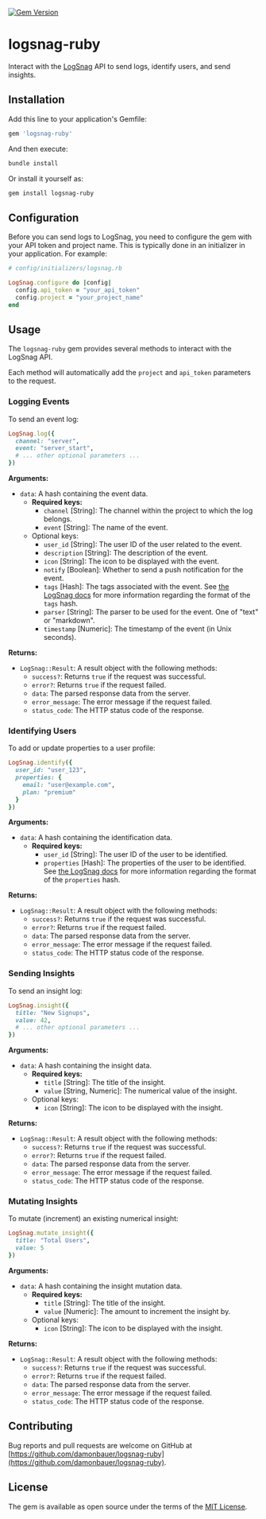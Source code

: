[![Gem Version](https://badge.fury.io/rb/logsnag-ruby.svg)](https://badge.fury.io/rb/logsnag-ruby)

# logsnag-ruby

Interact with the [LogSnag](https://logsnag.com) API to send logs, identify users, and send insights.

## Installation

Add this line to your application's Gemfile:

```ruby
gem 'logsnag-ruby'
```

And then execute:

```bash
bundle install
```

Or install it yourself as:

```bash
gem install logsnag-ruby
```

## Configuration

Before you can send logs to LogSnag, you need to configure the gem with your API token and project name.
This is typically done in an initializer in your application.
For example:

```ruby
# config/initializers/logsnag.rb

LogSnag.configure do |config|
  config.api_token = "your_api_token"
  config.project = "your_project_name"
end
```

## Usage

The `logsnag-ruby` gem provides several methods to interact with the LogSnag API.

Each method will automatically add the `project` and `api_token` parameters to the request.

### Logging Events

To send an event log:

```ruby
LogSnag.log({
  channel: "server",
  event: "server_start",
  # ... other optional parameters ...
})
```

**Arguments:**

- `data`: A hash containing the event data.
    - **Required keys:**
        - `channel` [String]: The channel within the project to which the log belongs.
        - `event` [String]: The name of the event.
    - Optional keys:
        - `user_id` [String]: The user ID of the user related to the event.
        - `description` [String]: The description of the event.
        - `icon` [String]: The icon to be displayed with the event.
        - `notify` [Boolean]: Whether to send a push notification for the event.
        - `tags` [Hash]: The tags associated with the event. See [the LogSnag docs](https://docs.logsnag.com/api-reference/log#tags) for more information regarding the format of the `tags` hash.
        - `parser` [String]: The parser to be used for the event. One of "text" or "markdown".
        - `timestamp` [Numeric]: The timestamp of the event (in Unix seconds).

**Returns:**

- `LogSnag::Result`: A result object with the following methods:
    - `success?`: Returns `true` if the request was successful.
    - `error?`: Returns `true` if the request failed.
    - `data`: The parsed response data from the server.
    - `error_message`: The error message if the request failed.
    - `status_code`: The HTTP status code of the response.

### Identifying Users

To add or update properties to a user profile:

```ruby
LogSnag.identify({
  user_id: "user_123",
  properties: {
    email: "user@example.com",
    plan: "premium"
  }
})
```

**Arguments:**

- `data`: A hash containing the identification data.
    - **Required keys:**
        - `user_id` [String]: The user ID of the user to be identified.
        - `properties` [Hash]: The properties of the user to be identified. See [the LogSnag docs](https://docs.logsnag.com/api-reference/identify#properties-schema) for more information regarding the format of the `properties` hash.

**Returns:**

- `LogSnag::Result`: A result object with the following methods:
    - `success?`: Returns `true` if the request was successful.
    - `error?`: Returns `true` if the request failed.
    - `data`: The parsed response data from the server.
    - `error_message`: The error message if the request failed.
    - `status_code`: The HTTP status code of the response.

### Sending Insights

To send an insight log:

```ruby
LogSnag.insight({
  title: "New Signups",
  value: 42,
  # ... other optional parameters ...
})
```

**Arguments:**

- `data`: A hash containing the insight data.
    - **Required keys:**
        - `title` [String]: The title of the insight.
        - `value` [String, Numeric]: The numerical value of the insight.
    - Optional keys:
        - `icon` [String]: The icon to be displayed with the insight.

**Returns:**

- `LogSnag::Result`: A result object with the following methods:
    - `success?`: Returns `true` if the request was successful.
    - `error?`: Returns `true` if the request failed.
    - `data`: The parsed response data from the server.
    - `error_message`: The error message if the request failed.
    - `status_code`: The HTTP status code of the response.

### Mutating Insights

To mutate (increment) an existing numerical insight:

```ruby
LogSnag.mutate_insight({ 
  title: "Total Users", 
  value: 5
})
```

**Arguments:**

- `data`: A hash containing the insight mutation data.
    - **Required keys:**
        - `title` [String]: The title of the insight.
        - `value` [Numeric]: The amount to increment the insight by.
    - Optional keys:
        - `icon` [String]: The icon to be displayed with the insight.

**Returns:**

- `LogSnag::Result`: A result object with the following methods:
    - `success?`: Returns `true` if the request was successful.
    - `error?`: Returns `true` if the request failed.
    - `data`: The parsed response data from the server.
    - `error_message`: The error message if the request failed.
    - `status_code`: The HTTP status code of the response.

## Contributing

Bug reports and pull requests are welcome on GitHub
at [https://github.com/damonbauer/logsnag-ruby](https://github.com/damonbauer/logsnag-ruby).

## License

The gem is available as open source under the terms of the [MIT License](https://opensource.org/licenses/MIT).
